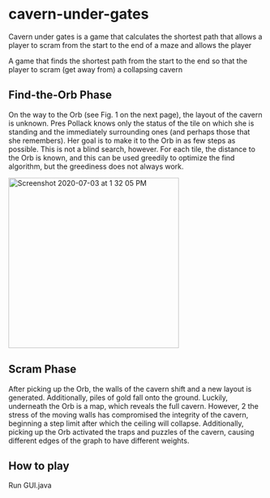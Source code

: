 # cavern-under-gates

Cavern under gates is a game that calculates the shortest path that allows a player to scram from the start to the end of a maze and allows the player

A game that finds the shortest path from the start to the end so that the player to scram (get away from) a collapsing cavern 

## Find-the-Orb Phase

On the way to the Orb (see Fig. 1 on the next page), the layout of the cavern is unknown. Pres Pollack
knows only the status of the tile on which she is standing and the immediately surrounding ones (and
perhaps those that she remembers). Her goal is to make it to the Orb in as few steps as possible.
This is not a blind search, however. For each tile, the distance to the Orb is known, and this can be used
greedily to optimize the find algorithm, but the greediness does not always work.

<img width="336" alt="Screenshot 2020-07-03 at 1 32 05 PM" src="https://user-images.githubusercontent.com/57819870/86446591-c8e94780-bd31-11ea-8292-ddaef4686fc4.png">

##  Scram Phase

After picking up the Orb, the walls of the cavern shift and a new layout is generated. Additionally, piles of
gold fall onto the ground. Luckily, underneath the Orb is a map, which reveals the full cavern. However,
2
the stress of the moving walls has compromised the integrity of the cavern, beginning a step limit after
which the ceiling will collapse. Additionally, picking up the Orb activated the traps and puzzles of the
cavern, causing different edges of the graph to have different weights.

## How to play 
Run GUI.java
